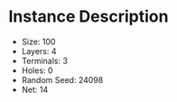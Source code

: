 # Instance Description

* Size: 100
* Layers: 4
* Terminals: 3
* Holes: 0
* Random Seed: 24098
* Net: 14
